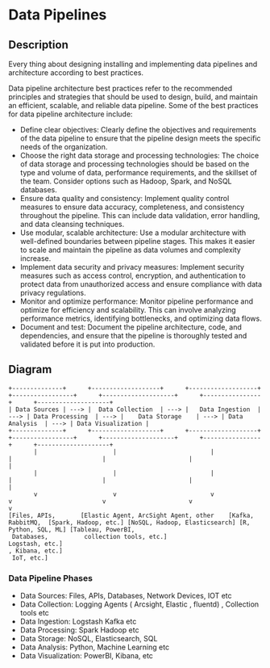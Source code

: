 # Data Pipelines
## Description
Every thing about designing installing and implementing data pipelines  and architecture according to best practices.

Data pipeline architecture best practices refer to the recommended principles and strategies that should be used to design, build, and maintain an efficient, scalable, and reliable data pipeline. Some of the best practices for data pipeline architecture include:

* Define clear objectives: Clearly define the objectives and requirements of the data pipeline to ensure that the pipeline design meets the specific needs of the organization.
* Choose the right data storage and processing technologies: The choice of data storage and processing technologies should be based on the type and volume of data, performance requirements, and the skillset of the team. Consider options such as Hadoop, Spark, and NoSQL databases.
* Ensure data quality and consistency: Implement quality control measures to ensure data accuracy, completeness, and consistency throughout the pipeline. This can include data validation, error handling, and data cleansing techniques.
* Use modular, scalable architecture: Use a modular architecture with well-defined boundaries between pipeline stages. This makes it easier to scale and maintain the pipeline as data volumes and complexity increase.
* Implement data security and privacy measures: Implement security measures such as access control, encryption, and authentication to protect data from unauthorized access and ensure compliance with data privacy regulations.
* Monitor and optimize performance: Monitor pipeline performance and optimize for efficiency and scalability. This can involve analyzing performance metrics, identifying bottlenecks, and optimizing data flows.
* Document and test: Document the pipeline architecture, code, and dependencies, and ensure that the pipeline is thoroughly tested and validated before it is put into production.

## Diagram 
    +--------------+      +-------------------+      +-------------------+      +-----------------+      +--------------------+      +----------------+      +--------------------+
    | Data Sources | ---> |  Data Collection  | ---> |   Data Ingestion  | ---> | Data Processing  | ---> |    Data Storage    | ---> | Data Analysis  | ---> | Data Visualization |
    +--------------+      +-------------------+      +-------------------+      +-----------------+      +--------------------+      +----------------+      +--------------------+
           |                     |                          |                          |                         |                       |                        |
           |                     |                          |                          |                         |                       |                        |
           v                     v                          v                          v                         v                       v                        v
    [Files, APIs,       [Elastic Agent, ArcSight Agent, other    [Kafka, RabbitMQ,  [Spark, Hadoop, etc.] [NoSQL, Hadoop, Elasticsearch] [R, Python, SQL, ML] [Tableau, PowerBI,
     Databases,          collection tools, etc.]                  Logstash, etc.]                                                                             , Kibana, etc.]
     IoT, etc.]      

### Data Pipeline Phases
- Data Sources: Files, APIs, Databases, Network Devices, IOT etc
- Data Collection: Logging Agents ( Arcsight, Elastic , fluentd) , Collection tools etc
- Data Ingestion: Logstash Kafka etc
- Data Processing: Spark Hadoop etc
- Data Storage: NoSQL, Elasticsearch, SQL
- Data Analysis: Python, Machine Learning etc
- Data Visualization:  PowerBI, Kibana, etc 
